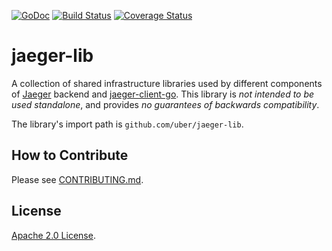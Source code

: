 [![GoDoc][doc-img]][doc] [![Build Status][ci-img]][ci] [![Coverage Status][cov-img]][cov]


# jaeger-lib

A collection of shared infrastructure libraries used by different
components of [Jaeger](https://github.com/uber/jaeger) backend and [jaeger-client-go](https://github.com/uber/jaeger-client-go).
This library is *not intended to be used standalone*, and provides *no guarantees of backwards compatibility*.

The library's import path is `github.com/uber/jaeger-lib`.

## How to Contribute

Please see [CONTRIBUTING.md](CONTRIBUTING.md).

## License
  
[Apache 2.0 License](./LICENSE).


[doc-img]: https://godoc.org/github.com/uber/jaeger-lib?status.svg
[doc]: https://godoc.org/github.com/uber/jaeger-lib
[ci-img]: https://travis-ci.org/jaegertracing/jaeger-lib.svg?branch=master
[ci]: https://travis-ci.org/jaegertracing/jaeger-lib
[cov-img]: https://coveralls.io/repos/jaegertracing/jaeger-lib/badge.svg?branch=master&service=github
[cov]: https://coveralls.io/github/jaegertracing/jaeger-lib?branch=master

